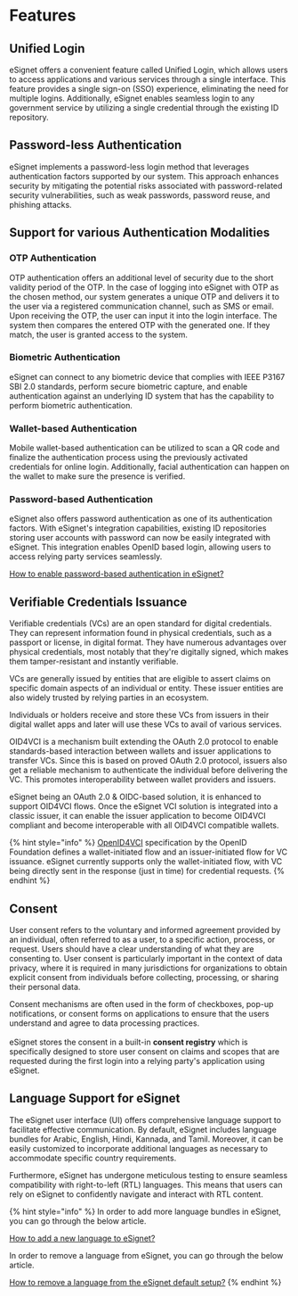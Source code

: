 # Features

## Unified Login

eSignet offers a convenient feature called Unified Login, which allows users to access applications and various services through a single interface. This feature provides a single sign-on (SSO) experience, eliminating the need for multiple logins. Additionally, eSignet enables seamless login to any government service by utilizing a single credential through the existing ID repository.

## Password-less Authentication

eSignet implements a password-less login method that leverages authentication factors supported by our system. This approach enhances security by mitigating the potential risks associated with password-related security vulnerabilities, such as weak passwords, password reuse, and phishing attacks.

## Support for various Authentication Modalities

### OTP Authentication

OTP authentication offers an additional level of security due to the short validity period of the OTP. In the case of logging into eSignet with OTP as the chosen method, our system generates a unique OTP and delivers it to the user via a registered communication channel, such as SMS or email. Upon receiving the OTP, the user can input it into the login interface. The system then compares the entered OTP with the generated one. If they match, the user is granted access to the system.

### Biometric Authentication

eSignet can connect to any biometric device that complies with IEEE P3167 SBI 2.0 standards, perform secure biometric capture, and enable authentication against an underlying ID system that has the capability to perform biometric authentication.

### Wallet-based Authentication

Mobile wallet-based authentication can be utilized to scan a QR code and finalize the authentication process using the previously activated credentials for online login. Additionally, facial authentication can happen on the wallet to make sure the presence is verified.

### Password-based Authentication

eSignet also offers password authentication as one of its authentication factors. With eSignet's integration capabilities, existing ID repositories storing user accounts with password can now be easily integrated with eSignet. This integration enables OpenID based login, allowing users to access relying party services seamlessly.

[How to enable password-based authentication in eSignet?](../../faq/#how-to-configure-password-authentication-in-e-signet)

## Verifiable Credentials Issuance

Verifiable credentials (VCs) are an open standard for digital credentials. They can represent information found in physical credentials, such as a passport or license, in digital format. They have numerous advantages over physical credentials, most notably that they're digitally signed, which makes them tamper-resistant and instantly verifiable.

VCs are generally issued by entities that are eligible to assert claims on specific domain aspects of an individual or entity. These issuer entities are also widely trusted by relying parties in an ecosystem.

Individuals or holders receive and store these VCs from issuers in their digital wallet apps and later will use these VCs to avail of various services.

OID4VCI is a mechanism built extending the OAuth 2.0 protocol to enable standards-based interaction between wallets and issuer applications to transfer VCs. Since this is based on proved OAuth 2.0 protocol, issuers also get a reliable mechanism to authenticate the individual before delivering the VC. This promotes interoperability between wallet providers and issuers.

eSignet being an OAuth 2.0 & OIDC-based solution, it is enhanced to support OID4VCI flows. Once the eSignet VCI solution is integrated into a classic issuer, it can enable the issuer application to become OID4VCI compliant and become interoperable with all OID4VCI compatible wallets.

{% hint style="info" %}
[OpenID4VCI](https://openid.net/specs/openid-4-verifiable-credential-issuance-1\_0.html) specification by the OpenID Foundation defines a wallet-initiated flow and an issuer-initiated flow for VC issuance. eSignet currently supports only the wallet-initiated flow, with VC being directly sent in the response (just in time) for credential requests.
{% endhint %}

## Consent

User consent refers to the voluntary and informed agreement provided by an individual, often referred to as a user, to a specific action, process, or request. Users should have a clear understanding of what they are consenting to. User consent is particularly important in the context of data privacy, where it is required in many jurisdictions for organizations to obtain explicit consent from individuals before collecting, processing, or sharing their personal data.

Consent mechanisms are often used in the form of checkboxes, pop-up notifications, or consent forms on applications to ensure that the users understand and agree to data processing practices.\
\
eSignet stores the consent in a built-in **consent registry** which is specifically designed to store user consent on claims and scopes that are requested during the first login into a relying party's application using eSignet.

## Language Support for eSignet

The eSignet user interface (UI) offers comprehensive language support to facilitate effective communication. By default, eSignet includes language bundles for Arabic, English, Hindi, Kannada, and Tamil. Moreover, it can be easily customized to incorporate additional languages as necessary to accommodate specific country requirements.

Furthermore, eSignet has undergone meticulous testing to ensure seamless compatibility with right-to-left (RTL) languages. This means that users can rely on eSignet to confidently navigate and interact with RTL content.

{% hint style="info" %}
In order to add more language bundles in eSignet, you can go through the below article.

[How to add a new language to eSignet?](../../faq/#how-to-add-a-new-language-in-e-signet)

In order to remove a language from eSignet, you can go through the below article.

[How to remove a language from the eSignet default setup?](../../faq/#how-to-remove-a-language-from-the-e-signet-default-setup)
{% endhint %}
